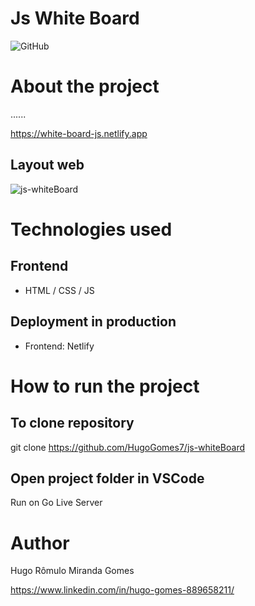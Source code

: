 # Js White Board
![GitHub](https://img.shields.io/github/license/hugogomes7/js-whiteBoard)

# About the project

......

https://white-board-js.netlify.app

## Layout web
![js-whiteBoard](https://user-images.githubusercontent.com/65207104/207676479-3b05772f-20a9-412d-88cc-c6ed31973943.png)


# Technologies used
## Frontend
- HTML / CSS / JS

## Deployment in production
- Frontend: Netlify

# How to run the project
## To clone repository
git clone https://github.com/HugoGomes7/js-whiteBoard

## Open project folder in VSCode
Run on Go Live Server 

# Author
Hugo Rômulo Miranda Gomes

https://www.linkedin.com/in/hugo-gomes-889658211/
